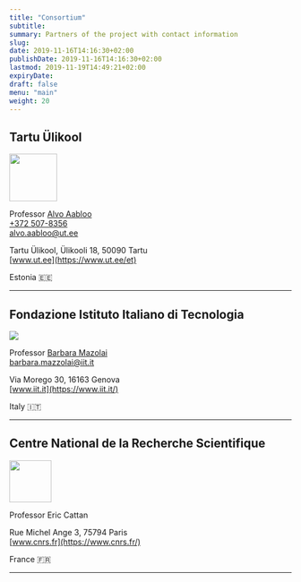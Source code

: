 ```yaml
---
title: "Consortium"
subtitle:
summary: Partners of the project with contact information
slug:
date: 2019-11-16T14:16:30+02:00
publishDate: 2019-11-16T14:16:30+02:00
lastmod: 2019-11-19T14:49:21+02:00
expiryDate: 
draft: false
menu: "main"
weight: 20
---
```


## Tartu Ülikool

<img srcset="/img/ut-logo.png, /img/ut-logo@2x.png 2x" src="/img/ut-logo.png" width="85px">

Professor [Alvo Aabloo](https://ims.ut.ee/User:Alvo)<br/>
[+372 507-8356](tel:+3725078356)<br/>
<alvo.aabloo@ut.ee>

Tartu Ülikool, Ülikooli 18, 50090 Tartu<br/>
[www.ut.ee](https://www.ut.ee/et)

Estonia 🇪🇪

---

## Fondazione Istituto Italiano di Tecnologia

<img srcset="/img/iit-logo.jpg, /img/iit-logo@2x.jpg 2x" src="/img/iit-logo.jpg" />

Professor [Barbara Mazolai](https://mbr.iit.it/about/barbara-mazzolai.html)<br/>
<barbara.mazzolai@iit.it>

Via Morego 30, 16163 Genova<br/>
[www.iit.it](https://www.iit.it/)

Italy 🇮🇹

---

## Centre National de la Recherche Scientifique

<img src="/img/cnrs-logo.svg" width="75px" />

Professor Eric Cattan

Rue Michel Ange 3, 75794 Paris<br/>
[www.cnrs.fr](https://www.cnrs.fr/)<br/>

France 🇫🇷

---
